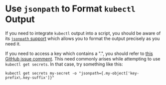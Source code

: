# Use `jsonpath` to Format `kubectl` Output

If you need to integrate `kubectl` output into a script, you should be aware of its [`jsonpath` support](https://kubernetes.io/docs/reference/kubectl/jsonpath/) which allows you to format the output precisely as you need it.

If you need to access a key which contains a ".", you should refer to [this GitHub issue comment](https://github.com/kubernetes/kubernetes/issues/23386#issuecomment-305348170). This need commonly arises while attempting to use `kubectl get secrets`. In that case, try something like this:

```shell
kubectl get secrets my-secret -o "jsonpath={.my-object['key-prefix\.key-suffix']}"
```

